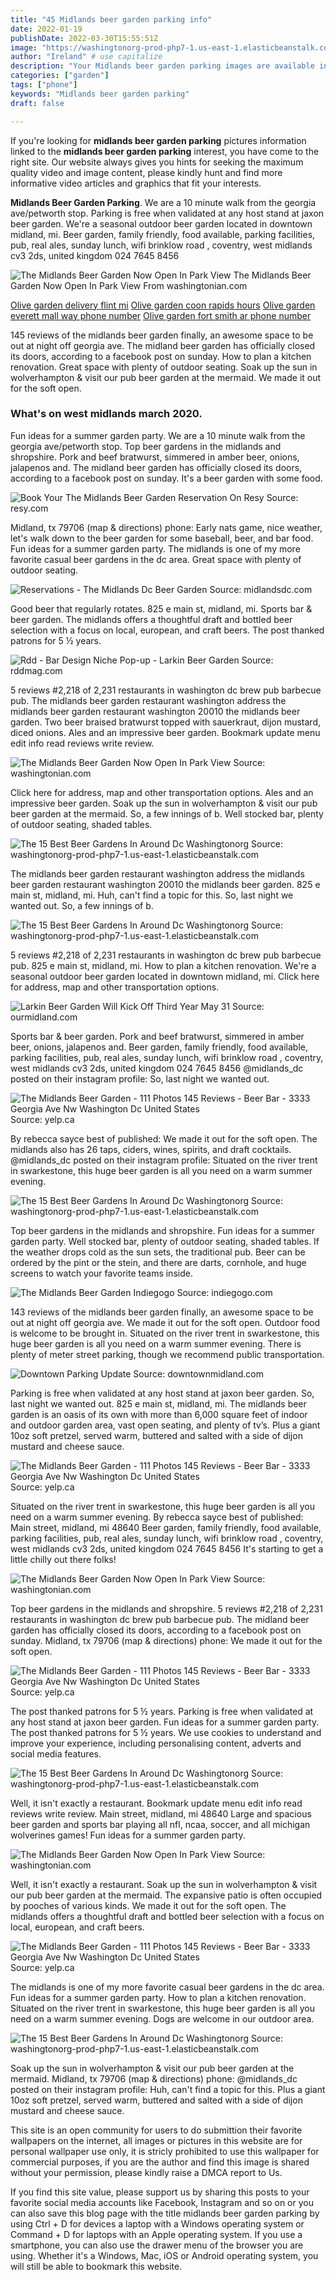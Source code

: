 ```yaml
---
title: "45 Midlands beer garden parking info"
date: 2022-01-19
publishDate: 2022-03-30T15:55:51Z
image: "https://washingtonorg-prod-php7-1.us-east-1.elasticbeanstalk.com/s3/files/styles/editorial_wide/public/the-midlands-beer-garden-in-park-view_credit-midlands.jpg?itok=J7ODyK7b"
author: "Ireland" # use capitalize
description: "Your Midlands beer garden parking images are available in this site. Midlands beer garden parking are a topic that is being searched for and liked by netizens now. You can Find and Download the Midlands beer garden parking files here. Get all royalty-free photos and vectors."
categories: ["garden"]
tags: ["phone"]
keywords: "Midlands beer garden parking"
draft: false

---
```


If you're looking for **midlands beer garden parking** pictures information linked to the **midlands beer garden parking** interest, you have come to the right  site.  Our website always  gives you  hints  for seeking  the maximum  quality video and image  content, please kindly hunt and find more informative video articles and graphics  that fit your interests.

**Midlands Beer Garden Parking**. We are a 10 minute walk from the georgia ave/petworth stop. Parking is free when validated at any host stand at jaxon beer garden. We&#039;re a seasonal outdoor beer garden located in downtown midland, mi. Beer garden, family friendly, food available, parking facilities, pub, real ales, sunday lunch, wifi brinklow road , coventry, west midlands cv3 2ds, united kingdom 024 7645 8456

![The Midlands Beer Garden Now Open In Park View](https://www.washingtonian.com/wp-content/uploads/2016/11/IMG_8048.jpg "The Midlands Beer Garden Now Open In Park View")
The Midlands Beer Garden Now Open In Park View From washingtonian.com

[Olive garden delivery flint mi](/olive-garden-delivery-flint-mi/)
[Olive garden coon rapids hours](/olive-garden-coon-rapids-hours/)
[Olive garden everett mall way phone number](/olive-garden-everett-mall-way-phone-number/)
[Olive garden fort smith ar phone number](/olive-garden-fort-smith-ar-phone-number/)

145 reviews of the midlands beer garden finally, an awesome space to be out at night off georgia ave. The midland beer garden has officially closed its doors, according to a facebook post on sunday. How to plan a kitchen renovation. Great space with plenty of outdoor seating. Soak up the sun in wolverhampton &amp; visit our pub beer garden at the mermaid. We made it out for the soft open.

### What&#039;s on west midlands march 2020.

Fun ideas for a summer garden party. We are a 10 minute walk from the georgia ave/petworth stop. Top beer gardens in the midlands and shropshire. Pork and beef bratwurst, simmered in amber beer, onions, jalapenos and. The midland beer garden has officially closed its doors, according to a facebook post on sunday. It&#039;s a beer garden with some food.


![Book Your The Midlands Beer Garden Reservation On Resy](https://image.resy.com/3/003/2/36596/54ae5fbdf11b206cf6c203233ad6429aa11b0e41/jpg/1:1/800 "Book Your The Midlands Beer Garden Reservation On Resy")
Source: resy.com

Midland, tx 79706 (map &amp; directions) phone: Early nats game, nice weather, let&#039;s walk down to the beer garden for some baseball, beer, and bar food. Fun ideas for a summer garden party. The midlands is one of my more favorite casual beer gardens in the dc area. Great space with plenty of outdoor seating.

![Reservations - The Midlands Dc Beer Garden](https://midlandsdc.com/wp-content/uploads/midlands-logo-2020.png "Reservations - The Midlands Dc Beer Garden")
Source: midlandsdc.com

Good beer that regularly rotates. 825 e main st, midland, mi. Sports bar &amp; beer garden. The midlands offers a thoughtful draft and bottled beer selection with a focus on local, european, and craft beers. The post thanked patrons for 5 ½ years.

![Rdd - Bar Design Niche Pop-up - Larkin Beer Garden](https://rddmag.com/images/2017/05/LarkinBG-3.jpg "Rdd - Bar Design Niche Pop-up - Larkin Beer Garden")
Source: rddmag.com

5 reviews #2,218 of 2,231 restaurants in washington dc brew pub barbecue pub. The midlands beer garden restaurant washington address the midlands beer garden restaurant washington 20010 the midlands beer garden. Two beer braised bratwurst topped with sauerkraut, dijon mustard, diced onions. Ales and an impressive beer garden. Bookmark update menu edit info read reviews write review.

![The Midlands Beer Garden Now Open In Park View](https://www.washingtonian.com/wp-content/uploads/2016/11/IMG_8048.jpg "The Midlands Beer Garden Now Open In Park View")
Source: washingtonian.com

Click here for address, map and other transportation options. Ales and an impressive beer garden. Soak up the sun in wolverhampton &amp; visit our pub beer garden at the mermaid. So, a few innings of b. Well stocked bar, plenty of outdoor seating, shaded tables.

![The 15 Best Beer Gardens In Around Dc Washingtonorg](https://washington-org.s3.amazonaws.com/s3fs-public/melissabeat_dacha-beer-garden-and-liz-taylor-mural-in-shaw_yesmydccool.jpg "The 15 Best Beer Gardens In Around Dc Washingtonorg")
Source: washingtonorg-prod-php7-1.us-east-1.elasticbeanstalk.com

The midlands beer garden restaurant washington address the midlands beer garden restaurant washington 20010 the midlands beer garden. 825 e main st, midland, mi. Huh, can&#039;t find a topic for this. So, last night we wanted out. So, a few innings of b.

![The 15 Best Beer Gardens In Around Dc Washingtonorg](https://washington-org.s3.amazonaws.com/s3fs-public/spider-kellys-beer-garden-clarendon-northern-virginia-credit-spider-kellys.jpg "The 15 Best Beer Gardens In Around Dc Washingtonorg")
Source: washingtonorg-prod-php7-1.us-east-1.elasticbeanstalk.com

5 reviews #2,218 of 2,231 restaurants in washington dc brew pub barbecue pub. 825 e main st, midland, mi. How to plan a kitchen renovation. We&#039;re a seasonal outdoor beer garden located in downtown midland, mi. Click here for address, map and other transportation options.

![Larkin Beer Garden Will Kick Off Third Year May 31](https://s.hdnux.com/photos/73/42/07/15606260/3/1200x0.jpg "Larkin Beer Garden Will Kick Off Third Year May 31")
Source: ourmidland.com

Sports bar &amp; beer garden. Pork and beef bratwurst, simmered in amber beer, onions, jalapenos and. Beer garden, family friendly, food available, parking facilities, pub, real ales, sunday lunch, wifi brinklow road , coventry, west midlands cv3 2ds, united kingdom 024 7645 8456 @midlands_dc posted on their instagram profile: So, last night we wanted out.

![The Midlands Beer Garden - 111 Photos 145 Reviews - Beer Bar - 3333 Georgia Ave Nw Washington Dc United States](https://s3-media0.fl.yelpcdn.com/bphoto/cQ4jMslFqp4OdBNH8LMJPw/l.jpg "The Midlands Beer Garden - 111 Photos 145 Reviews - Beer Bar - 3333 Georgia Ave Nw Washington Dc United States")
Source: yelp.ca

By rebecca sayce best of published: We made it out for the soft open. The midlands also has 26 taps, ciders, wines, spirits, and draft cocktails. @midlands_dc posted on their instagram profile: Situated on the river trent in swarkestone, this huge beer garden is all you need on a warm summer evening.

![The 15 Best Beer Gardens In Around Dc Washingtonorg](https://washington-org.s3.amazonaws.com/s3fs-public/saufhausdc_bartender-serving-beers-at-sauf-haus-beer-garden_yesmydccool.jpg "The 15 Best Beer Gardens In Around Dc Washingtonorg")
Source: washingtonorg-prod-php7-1.us-east-1.elasticbeanstalk.com

Top beer gardens in the midlands and shropshire. Fun ideas for a summer garden party. Well stocked bar, plenty of outdoor seating, shaded tables. If the weather drops cold as the sun sets, the traditional pub. Beer can be ordered by the pint or the stein, and there are darts, cornhole, and huge screens to watch your favorite teams inside.

![The Midlands Beer Garden Indiegogo](https://c1.iggcdn.com/indiegogo-media-prod-cld/image/upload/c_fill,f_auto,h_630,w_1200/v1460395422/p5box2effvssf9potras.jpg "The Midlands Beer Garden Indiegogo")
Source: indiegogo.com

143 reviews of the midlands beer garden finally, an awesome space to be out at night off georgia ave. We made it out for the soft open. Outdoor food is welcome to be brought in. Situated on the river trent in swarkestone, this huge beer garden is all you need on a warm summer evening. There is plenty of meter street parking, though we recommend public transportation.

![Downtown Parking Update](https://downtownmidland.com/wp-content/uploads/2021/01/Downtown-Midland_Map.jpg "Downtown Parking Update")
Source: downtownmidland.com

Parking is free when validated at any host stand at jaxon beer garden. So, last night we wanted out. 825 e main st, midland, mi. The midlands beer garden is an oasis of its own with more than 6,000 square feet of indoor and outdoor garden area, vast open seating, and plenty of tv’s. Plus a giant 10oz soft pretzel, served warm, buttered and salted with a side of dijon mustard and cheese sauce.

![The Midlands Beer Garden - 111 Photos 145 Reviews - Beer Bar - 3333 Georgia Ave Nw Washington Dc United States](https://s3-media0.fl.yelpcdn.com/bphoto/kkYdDEJT7sTwjx71m1shLw/l.jpg "The Midlands Beer Garden - 111 Photos 145 Reviews - Beer Bar - 3333 Georgia Ave Nw Washington Dc United States")
Source: yelp.ca

Situated on the river trent in swarkestone, this huge beer garden is all you need on a warm summer evening. By rebecca sayce best of published: Main street, midland, mi 48640 Beer garden, family friendly, food available, parking facilities, pub, real ales, sunday lunch, wifi brinklow road , coventry, west midlands cv3 2ds, united kingdom 024 7645 8456 It&#039;s starting to get a little chilly out there folks!

![The Midlands Beer Garden Now Open In Park View](https://www.washingtonian.com/wp-content/uploads/2016/11/IMG_8025-1.jpg "The Midlands Beer Garden Now Open In Park View")
Source: washingtonian.com

Top beer gardens in the midlands and shropshire. 5 reviews #2,218 of 2,231 restaurants in washington dc brew pub barbecue pub. The midland beer garden has officially closed its doors, according to a facebook post on sunday. Midland, tx 79706 (map &amp; directions) phone: We made it out for the soft open.

![The Midlands Beer Garden - 111 Photos 145 Reviews - Beer Bar - 3333 Georgia Ave Nw Washington Dc United States](https://s3-media0.fl.yelpcdn.com/bphoto/oKHDtiSVdLXwS_8l7icfqA/l.jpg "The Midlands Beer Garden - 111 Photos 145 Reviews - Beer Bar - 3333 Georgia Ave Nw Washington Dc United States")
Source: yelp.ca

The post thanked patrons for 5 ½ years. Parking is free when validated at any host stand at jaxon beer garden. Fun ideas for a summer garden party. The post thanked patrons for 5 ½ years. We use cookies to understand and improve your experience, including personalising content, adverts and social media features.

![The 15 Best Beer Gardens In Around Dc Washingtonorg](https://washington-org.s3.amazonaws.com/s3fs-public/guests-in-hook-hall-outside-beer-garden-at-night_credit-hook-hall.jpg "The 15 Best Beer Gardens In Around Dc Washingtonorg")
Source: washingtonorg-prod-php7-1.us-east-1.elasticbeanstalk.com

Well, it isn&#039;t exactly a restaurant. Bookmark update menu edit info read reviews write review. Main street, midland, mi 48640 Large and spacious beer garden and sports bar playing all nfl, ncaa, soccer, and all michigan wolverines games! Fun ideas for a summer garden party.

![The Midlands Beer Garden Now Open In Park View](https://www.washingtonian.com/wp-content/uploads/2016/11/IMG_8037.jpg "The Midlands Beer Garden Now Open In Park View")
Source: washingtonian.com

Well, it isn&#039;t exactly a restaurant. Soak up the sun in wolverhampton &amp; visit our pub beer garden at the mermaid. The expansive patio is often occupied by pooches of various kinds. We made it out for the soft open. The midlands offers a thoughtful draft and bottled beer selection with a focus on local, european, and craft beers.

![The Midlands Beer Garden - 111 Photos 145 Reviews - Beer Bar - 3333 Georgia Ave Nw Washington Dc United States](https://s3-media0.fl.yelpcdn.com/bphoto/Yezx6ECUf6hSET3IWG7ltQ/o.jpg "The Midlands Beer Garden - 111 Photos 145 Reviews - Beer Bar - 3333 Georgia Ave Nw Washington Dc United States")
Source: yelp.ca

The midlands is one of my more favorite casual beer gardens in the dc area. Fun ideas for a summer garden party. How to plan a kitchen renovation. Situated on the river trent in swarkestone, this huge beer garden is all you need on a warm summer evening. Dogs are welcome in our outdoor area.

![The 15 Best Beer Gardens In Around Dc Washingtonorg](https://washingtonorg-prod-php7-1.us-east-1.elasticbeanstalk.com/s3/files/styles/editorial_wide/public/the-midlands-beer-garden-in-park-view_credit-midlands.jpg?itok=J7ODyK7b "The 15 Best Beer Gardens In Around Dc Washingtonorg")
Source: washingtonorg-prod-php7-1.us-east-1.elasticbeanstalk.com

Soak up the sun in wolverhampton &amp; visit our pub beer garden at the mermaid. Midland, tx 79706 (map &amp; directions) phone: @midlands_dc posted on their instagram profile: Huh, can&#039;t find a topic for this. Plus a giant 10oz soft pretzel, served warm, buttered and salted with a side of dijon mustard and cheese sauce.

This site is an open community for users to do submittion their favorite wallpapers on the internet, all images or pictures in this website are for personal wallpaper use only, it is stricly prohibited to use this wallpaper for commercial purposes, if you are the author and find this image is shared without your permission, please kindly raise a DMCA report to Us.

If you find this site value, please support us by sharing this posts to your favorite social media accounts like Facebook, Instagram and so on or you can also save this blog page with the title midlands beer garden parking by using Ctrl + D for devices a laptop with a Windows operating system or Command + D for laptops with an Apple operating system. If you use a smartphone, you can also use the drawer menu of the browser you are using. Whether it's a Windows, Mac, iOS or Android operating system, you will still be able to bookmark this website.
